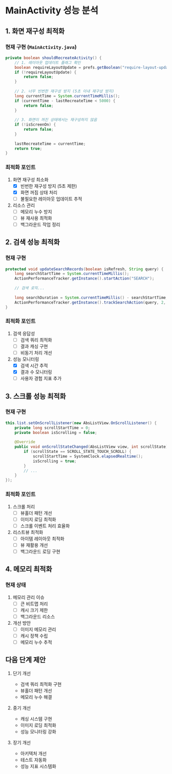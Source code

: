 # MainActivity 성능 분석

## 1. 화면 재구성 최적화

### 현재 구현 (`MainActivity.java`)

```java
private boolean shouldRecreateActivity() {
    // 1. 레이아웃 업데이트 플래그 확인
    boolean requireLayoutUpdate = prefs.getBoolean("require-layout-update", false);
    if (!requireLayoutUpdate) {
        return false;
    }
    
    // 2. 너무 빈번한 재구성 방지 (5초 이내 재구성 방지)
    long currentTime = System.currentTimeMillis();
    if (currentTime - lastRecreateTime < 5000) {
        return false;
    }
    
    // 3. 화면이 꺼진 상태에서는 재구성하지 않음
    if (!isScreenOn) {
        return false;
    }
    
    lastRecreateTime = currentTime;
    return true;
}
```

### 최적화 포인트

1. 화면 재구성 최소화
   - [x] 빈번한 재구성 방지 (5초 제한)
   - [x] 화면 꺼짐 상태 처리
   - [ ] 불필요한 레이아웃 업데이트 추적

2. 리소스 관리
   - [ ] 메모리 누수 방지
   - [ ] 뷰 재사용 최적화
   - [ ] 백그라운드 작업 정리

## 2. 검색 성능 최적화

### 현재 구현

```java
protected void updateSearchRecords(boolean isRefresh, String query) {
    long searchStartTime = System.currentTimeMillis();
    ActionPerformanceTracker.getInstance().startAction("SEARCH");
    
    // 검색 로직...
    
    long searchDuration = System.currentTimeMillis() - searchStartTime;
    ActionPerformanceTracker.getInstance().trackSearchAction(query, 2, resultCount);
}
```

### 최적화 포인트

1. 검색 응답성
   - [ ] 검색 쿼리 최적화
   - [ ] 결과 캐싱 구현
   - [ ] 비동기 처리 개선

2. 성능 모니터링
   - [x] 검색 시간 추적
   - [x] 결과 수 모니터링
   - [ ] 사용자 경험 지표 추가

## 3. 스크롤 성능 최적화

### 현재 구현

```java
this.list.setOnScrollListener(new AbsListView.OnScrollListener() {
    private long scrollStartTime = 0;
    private boolean isScrolling = false;
    
    @Override
    public void onScrollStateChanged(AbsListView view, int scrollState) {
        if (scrollState == SCROLL_STATE_TOUCH_SCROLL) {
            scrollStartTime = SystemClock.elapsedRealtime();
            isScrolling = true;
        }
        // ...
    }
});
```

### 최적화 포인트

1. 스크롤 처리
   - [ ] 뷰홀더 패턴 개선
   - [ ] 이미지 로딩 최적화
   - [ ] 스크롤 이벤트 처리 효율화

2. 리스트뷰 최적화
   - [ ] 아이템 레이아웃 최적화
   - [ ] 뷰 재활용 개선
   - [ ] 백그라운드 로딩 구현

## 4. 메모리 최적화

### 현재 상태

1. 메모리 관리 이슈
   - [ ] 큰 비트맵 처리
   - [ ] 캐시 크기 제한
   - [ ] 백그라운드 리소스

2. 개선 방안
   - [ ] 이미지 메모리 관리
   - [ ] 캐시 정책 수립
   - [ ] 메모리 누수 추적

## 다음 단계 제안

1. 단기 개선
   - 검색 쿼리 최적화 구현
   - 뷰홀더 패턴 개선
   - 메모리 누수 해결

2. 중기 개선
   - 캐싱 시스템 구현
   - 이미지 로딩 최적화
   - 성능 모니터링 강화

3. 장기 개선
   - 아키텍처 개선
   - 테스트 자동화
   - 성능 지표 시스템화
